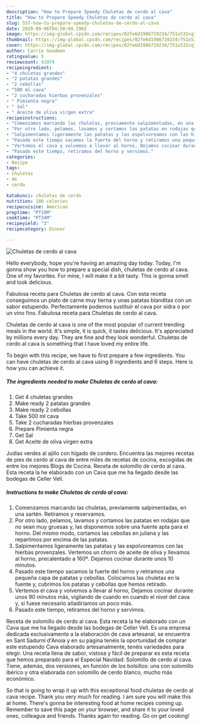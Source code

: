 ```yaml
---
description: "How to Prepare Speedy Chuletas de cerdo al cava"
title: "How to Prepare Speedy Chuletas de cerdo al cava"
slug: 557-how-to-prepare-speedy-chuletas-de-cerdo-al-cava
date: 2020-09-06T04:50:04.196Z
image: https://img-global.cpcdn.com/recipes/02fe6d1986719234/751x532cq70/chuletas-de-cerdo-al-cava-foto-principal.jpg
thumbnail: https://img-global.cpcdn.com/recipes/02fe6d1986719234/751x532cq70/chuletas-de-cerdo-al-cava-foto-principal.jpg
cover: https://img-global.cpcdn.com/recipes/02fe6d1986719234/751x532cq70/chuletas-de-cerdo-al-cava-foto-principal.jpg
author: Carrie Goodman
ratingvalue: 5
reviewcount: 41074
recipeingredient:
- "4 chuletas grandes"
- "2 patatas grandes"
- "2 cebollas"
- "500 ml cava"
- "2 cucharadas hierbas provenzales"
- " Pimienta negra"
- " Sal"
- " Aceite de oliva virgen extra"
recipeinstructions:
- "Comenzamos marcando las chuletas, previamente salpimentadas, en una sartén. Retiramos y reservamos."
- "Por otro lado, pelamos, lavamos y cortamos las patatas en rodajas que no sean muy gruesas y, las disponemos sobre una fuente apta para el horno. Del mismo modo, cortamos las cebollas en juliana y las repartimos por encima de las patatas."
- "Salpimentamos ligeramente las patatas y las espolvoreamos con las hierbas provenzales. Vertemos un chorro de aceite de oliva y  llevamos al horno, precalentado a 160º. Dejamos cocinar durante unos 10 minutos."
- "Pasado este tiempo sacamos la fuerte del horno y retiramos una pequeña capa de patatas y cebollas. Colocamos las chuletas en la fuente y, cubrimos los patatas y cebollas que hemos retirado."
- "Vertemos el cava y volvemos a llevar al horno, Dejamos cocinar durante unos 90 minutos más, vigilando de cuando en cuando el nivel del cava y, si fuese necesario añadiriamos un poco más."
- "Pasado este tiempo, retiramos del horno y servimos."
categories:
- Recipe
tags:
- chuletas
- de
- cerdo

katakunci: chuletas de cerdo 
nutrition: 186 calories
recipecuisine: American
preptime: "PT19M"
cooktime: "PT34M"
recipeyield: "3"
recipecategory: Dinner

---
```



![Chuletas de cerdo al cava](https://img-global.cpcdn.com/recipes/02fe6d1986719234/751x532cq70/chuletas-de-cerdo-al-cava-foto-principal.jpg)

Hello everybody, hope you're having an amazing day today. Today, I'm gonna show you how to prepare a special dish, chuletas de cerdo al cava. One of my favorites. For mine, I will make it a bit tasty. This is gonna smell and look delicious.

Fabulosa receta para Chuletas de cerdo al cava. Con esta receta conseguimos un plato de carne muy tierna y unas patatas blanditas con un sabor estupendo. Perfectamente podemos sustituir el cava por sidra o por un vino fino. Fabulosa receta para Chuletas de cerdo al cava.

Chuletas de cerdo al cava is one of the most popular of current trending meals in the world. It's simple, it is quick, it tastes delicious. It's appreciated by millions every day. They are fine and they look wonderful. Chuletas de cerdo al cava is something that I have loved my entire life.


To begin with this recipe, we have to first prepare a few ingredients. You can have chuletas de cerdo al cava using 8 ingredients and 6 steps. Here is how you can achieve it.

<!--inarticleads1-->

##### The ingredients needed to make Chuletas de cerdo al cava:

1. Get 4 chuletas grandes
1. Make ready 2 patatas grandes
1. Make ready 2 cebollas
1. Take 500 ml cava
1. Take 2 cucharadas hierbas provenzales
1. Prepare  Pimienta negra
1. Get  Sal
1. Get  Aceite de oliva virgen extra


Judías verdes al ajillo con hígado de cordero. Encuentra las mejores recetas de pies de cerdo al cava de entre miles de recetas de cocina, escogidas de entre los mejores Blogs de Cocina. Receta de solomillo de cerdo al cava. Esta receta la he elaborado con un Cava que me ha llegado desde las bodegas de Celler Vell. 

<!--inarticleads2-->

##### Instructions to make Chuletas de cerdo al cava:

1. Comenzamos marcando las chuletas, previamente salpimentadas, en una sartén. Retiramos y reservamos.
1. Por otro lado, pelamos, lavamos y cortamos las patatas en rodajas que no sean muy gruesas y, las disponemos sobre una fuente apta para el horno. Del mismo modo, cortamos las cebollas en juliana y las repartimos por encima de las patatas.
1. Salpimentamos ligeramente las patatas y las espolvoreamos con las hierbas provenzales. Vertemos un chorro de aceite de oliva y  llevamos al horno, precalentado a 160º. Dejamos cocinar durante unos 10 minutos.
1. Pasado este tiempo sacamos la fuerte del horno y retiramos una pequeña capa de patatas y cebollas. Colocamos las chuletas en la fuente y, cubrimos los patatas y cebollas que hemos retirado.
1. Vertemos el cava y volvemos a llevar al horno, Dejamos cocinar durante unos 90 minutos más, vigilando de cuando en cuando el nivel del cava y, si fuese necesario añadiriamos un poco más.
1. Pasado este tiempo, retiramos del horno y servimos.


Receta de solomillo de cerdo al cava. Esta receta la he elaborado con un Cava que me ha llegado desde las bodegas de Celler Vell. Es una empresa dedicada exclusivamente a la elaboración de cava artesanal, se encuentra en Sant Sadurní d&#39;Anoia y en su página tenéis la oportunidad de comprar este estupendo Cava elaborado artesanalmente, tenéis variedades para elegir. Una receta llena de sabor, vistosa y fácil de preparar es esta receta que hemos preparado para el Especial Navidad: Solomillo de cerdo al cava. Tiene, además, dos versiones, en función de los bolsillos: una con solomillo ibérico y otra elaborada con solomillo de cerdo blanco, mucho más económico. 

So that is going to wrap it up with this exceptional food chuletas de cerdo al cava recipe. Thank you very much for reading. I am sure you will make this at home. There's gonna be interesting food at home recipes coming up. Remember to save this page on your browser, and share it to your loved ones, colleague and friends. Thanks again for reading. Go on get cooking!
